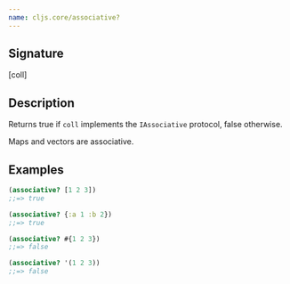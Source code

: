 ```yaml
---
name: cljs.core/associative?
---
```


## Signature
[coll]


## Description

Returns true if `coll` implements the `IAssociative` protocol, false otherwise.

Maps and vectors are associative.


## Examples

```clj
(associative? [1 2 3])
;;=> true

(associative? {:a 1 :b 2})
;;=> true

(associative? #{1 2 3})
;;=> false

(associative? '(1 2 3))
;;=> false
```